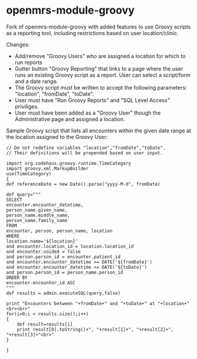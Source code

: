 openmrs-module-groovy
=====================

Fork of openmrs-module-groovy with added features to use Groovy scripts as a reporting tool, including restrictions based on user location/clinic.

Changes:

- Add/remove "Groovy Users" who are assigned a location for which to run reports
- Gutter button "Groovy Reporting" that links to a page where the user runs an existing Groovy script as a report. User can select a script/form and a date range.
- The Groovy script must be written to accept the following parameters: "location", "fromDate", "toDate".
- User must have "Run Groovy Reports" and "SQL Level Access" priviliges.
- User must have been added as a "Groovy User" though the Administrative page and assigned a location. 

Sample Groovy script that lists all encounters within the given date range at the location assigned to the Groovy User:

```
// Do not redefine variables "location","fromDate","toDate".
// Their definitions will be prepended based on user input. 

import org.codehaus.groovy.runtime.TimeCategory
import groovy.xml.MarkupBuilder
use(TimeCategory)
{
def referenceDate = new Date().parse("yyyy-M-d", fromDate)

def query="""
SELECT
encounter.encounter_datetime,
person_name.given_name,
person_name.middle_name,
person_name.family_name
FROM
encounter, person, person_name, location
WHERE
location.name='${location}'
and encounter.location_id = location.location_id
and encounter.voided = false
and person.person_id = encounter.patient_id
and encounter.encounter_datetime >= DATE('${fromDate}')
and encounter.encounter_datetime <= DATE('${toDate}') 
and person.person_id = person_name.person_id
ORDER BY
encounter.encounter_id ASC
"""
def results = admin.executeSQL(query,false)

print "Encounters between "+fromDate+" and "+toDate+" at "+location+"<br><br>"
for(i=0;i < results.size();i++)
{
    def result=results[i]
    print result[0].toString()+", "+result[1]+", "+result[2]+", "+result[3]+"<br>"
}

}

```

